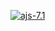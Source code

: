 [![ajs-7.1](https://github.com/MarkoMelle/ajs-7.1/actions/workflows/main.yml/badge.svg)](https://github.com/MarkoMelle/ajs-7.1/actions/workflows/main.yml)
